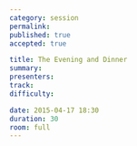 ```yaml
---
category: session
permalink:
published: true
accepted: true

title: The Evening and Dinner
summary:
presenters: 
track:
difficulty:

date: 2015-04-17 18:30
duration: 30
room: full
---
```

